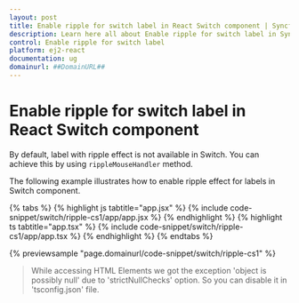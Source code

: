 ```yaml
---
layout: post
title: Enable ripple for switch label in React Switch component | Syncfusion
description: Learn here all about Enable ripple for switch label in Syncfusion React Switch component of Syncfusion Essential JS 2 and more.
control: Enable ripple for switch label 
platform: ej2-react
documentation: ug
domainurl: ##DomainURL##
---
```


# Enable ripple for switch label in React Switch component

By default, label with ripple effect is not available in Switch. You can achieve this by using `rippleMouseHandler` method.

The following example illustrates how to enable ripple effect for labels in Switch component.

{% tabs %}
{% highlight js tabtitle="app.jsx" %}
{% include code-snippet/switch/ripple-cs1/app/app.jsx %}
{% endhighlight %}
{% highlight ts tabtitle="app.tsx" %}
{% include code-snippet/switch/ripple-cs1/app/app.tsx %}
{% endhighlight %}
{% endtabs %}

 {% previewsample "page.domainurl/code-snippet/switch/ripple-cs1" %}

> While accessing HTML Elements we got the exception 'object is possibly null' due to 'strictNullChecks' option. So you can disable it in 'tsconfig.json' file.